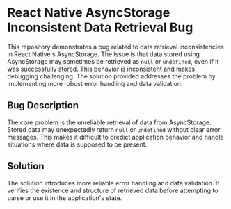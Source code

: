 # React Native AsyncStorage Inconsistent Data Retrieval Bug

This repository demonstrates a bug related to data retrieval inconsistencies in React Native's AsyncStorage.  The issue is that data stored using AsyncStorage may sometimes be retrieved as `null` or `undefined`, even if it was successfully stored. This behavior is inconsistent and makes debugging challenging.  The solution provided addresses the problem by implementing more robust error handling and data validation.

## Bug Description

The core problem is the unreliable retrieval of data from AsyncStorage.  Stored data may unexpectedly return `null` or `undefined` without clear error messages. This makes it difficult to predict application behavior and handle situations where data is supposed to be present.

## Solution

The solution introduces more reliable error handling and data validation.  It verifies the existence and structure of retrieved data before attempting to parse or use it in the application's state.